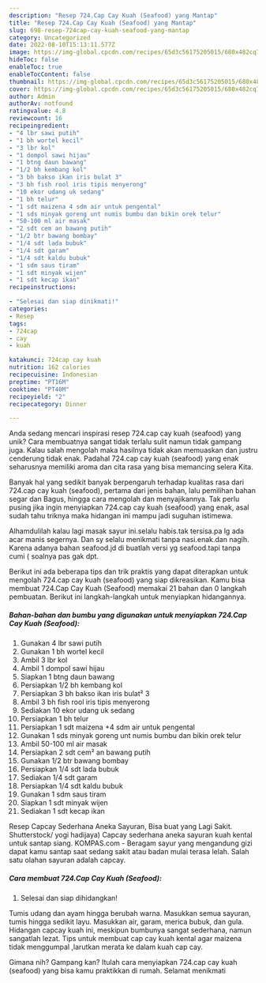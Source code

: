 ```yaml
---
description: "Resep 724.Cap Cay Kuah (Seafood) yang Mantap"
title: "Resep 724.Cap Cay Kuah (Seafood) yang Mantap"
slug: 698-resep-724cap-cay-kuah-seafood-yang-mantap
category: Uncategorized
date: 2022-08-10T15:13:11.577Z
image: https://img-global.cpcdn.com/recipes/65d3c56175205015/680x482cq70/724cap-cay-kuah-seafood-foto-resep-utama.jpg
hideToc: false
enableToc: true
enableTocContent: false
thumbnail: https://img-global.cpcdn.com/recipes/65d3c56175205015/680x482cq70/724cap-cay-kuah-seafood-foto-resep-utama.jpg
cover: https://img-global.cpcdn.com/recipes/65d3c56175205015/680x482cq70/724cap-cay-kuah-seafood-foto-resep-utama.jpg
author: Admin
authorAv: notfound
ratingvalue: 4.8
reviewcount: 16
recipeingredient:
- "4 lbr sawi putih"
- "1 bh wortel kecil"
- "3 lbr kol"
- "1 dompol sawi hijau"
- "1 btng daun bawang"
- "1/2 bh kembang kol"
- "3 bh bakso ikan iris bulat 3"
- "3 bh fish rool iris tipis menyerong"
- "10 ekor udang uk sedang"
- "1 bh telur"
- "1 sdt maizena 4 sdm air untuk pengental"
- "1 sds minyak goreng unt numis bumbu dan bikin orek telur"
- "50-100 ml air masak"
- "2 sdt cem an bawang putih"
- "1/2 btr bawang bombay"
- "1/4 sdt lada bubuk"
- "1/4 sdt garam"
- "1/4 sdt kaldu bubuk"
- "1 sdm saus tiram"
- "1 sdt minyak wijen"
- "1 sdt kecap ikan"
recipeinstructions:

- "Selesai dan siap dinikmati!"
categories:
- Resep
tags:
- 724cap
- cay
- kuah

katakunci: 724cap cay kuah 
nutrition: 162 calories
recipecuisine: Indonesian
preptime: "PT16M"
cooktime: "PT40M"
recipeyield: "2"
recipecategory: Dinner

---
```





Anda sedang mencari inspirasi resep 724.cap cay kuah (seafood) yang unik? Cara membuatnya sangat tidak terlalu sulit namun tidak gampang juga. Kalau salah mengolah maka hasilnya tidak akan memuaskan dan justru cenderung tidak enak. Padahal 724.cap cay kuah (seafood) yang enak seharusnya memiliki aroma dan cita rasa yang bisa memancing selera Kita.





Banyak hal yang sedikit banyak berpengaruh terhadap kualitas rasa dari 724.cap cay kuah (seafood), pertama dari jenis bahan, lalu pemilihan bahan segar dan Bagus, hingga cara mengolah dan menyajikannya. Tak perlu pusing jika ingin menyiapkan 724.cap cay kuah (seafood) yang enak,      asal sudah tahu triknya maka hidangan ini mampu jadi suguhan istimewa.














Alhamdulilah kalau lagi masak sayur ini.selalu habis.tak tersisa.pa lg ada acar manis segernya. Dan sy selalu menikmati tanpa nasi.enak.dan nagih. Karena adanya bahan seafood.jd di buatlah versi yg seafood.tapi tanpa cumi ( soalnya pas gak dpt.






Berikut ini ada beberapa tips dan trik praktis yang dapat diterapkan untuk mengolah 724.cap cay kuah (seafood) yang siap dikreasikan. Kamu bisa membuat 724.Cap Cay Kuah (Seafood) memakai 21 bahan dan 0 langkah pembuatan. Berikut ini langkah-langkah untuk menyiapkan hidangannya.

<!--inarticleads1-->

##### Bahan-bahan dan bumbu yang digunakan untuk menyiapkan 724.Cap Cay Kuah (Seafood):

1. Gunakan 4 lbr sawi putih
1. Gunakan 1 bh wortel kecil
1. Ambil 3 lbr kol
1. Ambil 1 dompol sawi hijau
1. Siapkan 1 btng daun bawang
1. Persiapkan 1/2 bh kembang kol
1. Persiapkan 3 bh bakso ikan iris bulat² 3
1. Ambil 3 bh fish rool iris tipis menyerong
1. Sediakan 10 ekor udang uk sedang
1. Persiapkan 1 bh telur
1. Persiapkan 1 sdt maizena +4 sdm air untuk pengental
1. Gunakan 1 sds minyak goreng unt numis bumbu dan bikin orek telur
1. Ambil 50-100 ml air masak
1. Persiapkan 2 sdt cem² an bawang putih
1. Gunakan 1/2 btr bawang bombay
1. Persiapkan 1/4 sdt lada bubuk
1. Sediakan 1/4 sdt garam
1. Persiapkan 1/4 sdt kaldu bubuk
1. Gunakan 1 sdm saus tiram
1. Siapkan 1 sdt minyak wijen
1. Sediakan 1 sdt kecap ikan


Resep Capcay Sederhana Aneka Sayuran, Bisa buat yang Lagi Sakit. Shutterstock/ yogi hadijaya) Capcay sederhana aneka sayuran kuah kental untuk santap siang. KOMPAS.com - Beragam sayur yang mengandung gizi dapat kamu santap saat sedang sakit atau badan mulai terasa lelah. Salah satu olahan sayuran adalah capcay. 

<!--inarticleads2-->

##### Cara membuat 724.Cap Cay Kuah (Seafood):


1. Selesai dan siap dihidangkan!

Tumis udang dan ayam hingga berubah warna. Masukkan semua sayuran, tumis hingga sedikit layu. Masukkan air, garam, merica bubuk, dan gula. Hidangan capcay kuah ini, meskipun bumbunya sangat sederhana, namun sangatlah lezat. Tips untuk membuat cap cay kuah kental agar maizena tidak menggumpal ,larutkan merata ke dalam kuah cap cay. 

Gimana nih? Gampang kan? Itulah cara menyiapkan 724.cap cay kuah (seafood) yang bisa kamu praktikkan di rumah. Selamat menikmati
